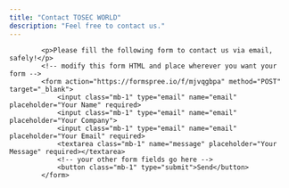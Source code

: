 ```yaml
---
title: "Contact TOSEC WORLD"
description: "Feel free to contact us."
---
```

            <p>Please fill the following form to contact us via email, safely!</p>
            <!-- modify this form HTML and place wherever you want your form -->
            <form action="https://formspree.io/f/mjvqgbpa" method="POST" target="_blank">
                <input class="mb-1" type="email" name="email" placeholder="Your Name" required>
                <input class="mb-1" type="email" name="email" placeholder="Your Company">
                <input class="mb-1" type="email" name="email" placeholder="Your Email" required>
                <textarea class="mb-1" name="message" placeholder="Your Message" required></textarea>
                <!-- your other form fields go here -->
                <button class="mb-1" type="submit">Send</button>
            </form>